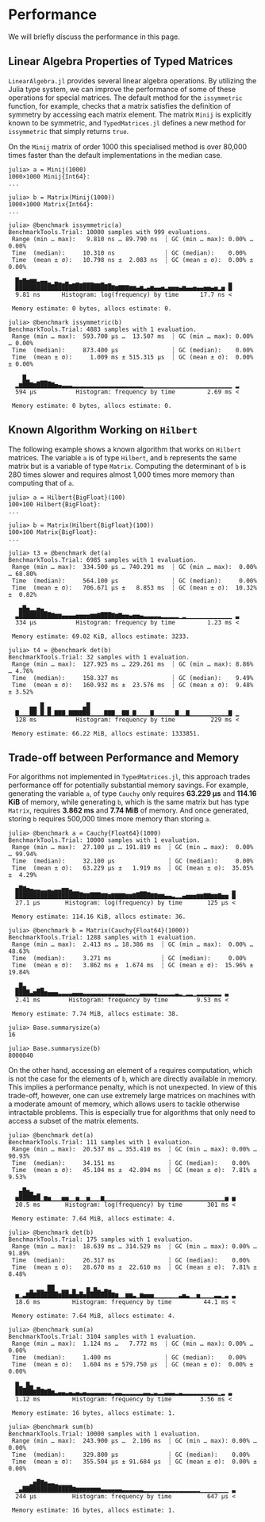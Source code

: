 # Performance

We will briefly discuss the performance in this page.

## Linear Algebra Properties of Typed Matrices

`LinearAlgebra.jl` provides several linear algebra operations. By utilizing the Julia type system, we can improve the performance of some of these operations for special matrices. The default method for the `issymmetric` function, for example, checks that a matrix satisfies the definition of symmetry by accessing each matrix element. The matrix `Minij` is explicitly known to be symmetric, and `TypedMatrices.jl` defines a new method for `issymmetric` that simply returns `true`.

On the `Minij` matrix of order 1000 this specialised method is over 80,000 times faster than the default implementations in the median case.

```julia-repl
julia> a = Minij(1000)
1000×1000 Minij{Int64}:
...

julia> b = Matrix(Minij(1000))
1000×1000 Matrix{Int64}:
...

julia> @benchmark issymmetric(a)
BenchmarkTools.Trial: 10000 samples with 999 evaluations.
 Range (min … max):   9.810 ns … 89.790 ns  ┊ GC (min … max): 0.00% … 0.00%
 Time  (median):     10.310 ns              ┊ GC (median):    0.00%
 Time  (mean ± σ):   10.798 ns ±  2.083 ns  ┊ GC (mean ± σ):  0.00% ± 0.00%

  █▅▇▅▆▆▃▄▄▂ ▃▂▁▃ ▁▂▁▂▂▂▁▁▂ ▁                                 ▂
  ███████████████████████████▇▆▇▇▇▆▆▄▆▃▄▆▄▄▅▃▅▅▅▄▆▄▄▅▄▄▅▅▄▅▂▅ █
  9.81 ns      Histogram: log(frequency) by time      17.7 ns <

 Memory estimate: 0 bytes, allocs estimate: 0.

julia> @benchmark issymmetric(b)
BenchmarkTools.Trial: 4883 samples with 1 evaluation.
 Range (min … max):  593.700 μs …  13.507 ms  ┊ GC (min … max): 0.00% … 0.00%
 Time  (median):     873.400 μs               ┊ GC (median):    0.00%
 Time  (mean ± σ):     1.009 ms ± 515.315 μs  ┊ GC (mean ± σ):  0.00% ± 0.00%

    █▂   ▁▁
  ▂▆██▇▆████▇▅▄▃▃▃▂▂▂▂▂▂▂▂▂▂▂▂▂▂▂▂▂▂▂▂▁▁▁▁▁▁▁▁▁▁▁▁▁▁▁▁▁▁▁▁▁▁▁▁▁ ▂
  594 μs           Histogram: frequency by time         2.69 ms <

 Memory estimate: 0 bytes, allocs estimate: 0.
```

## Known Algorithm Working on `Hilbert`

The following example shows a known algorithm that works on `Hilbert` matrices. The variable `a` is of type `Hilbert`, and `b` represents the same matrix but is a variable of type  `Matrix`. Computing the determinant of `b` is 280 times slower and requires almost 1,000 times more memory than computing that of `a`.

```julia-repl
julia> a = Hilbert{BigFloat}(100)
100×100 Hilbert{BigFloat}:
...

julia> b = Matrix(Hilbert{BigFloat}(100))
100×100 Matrix{BigFloat}:
...

julia> t3 = @benchmark det(a)
BenchmarkTools.Trial: 6985 samples with 1 evaluation.
 Range (min … max):  334.500 μs … 740.291 ms  ┊ GC (min … max):  0.00% … 68.80%
 Time  (median):     564.100 μs               ┊ GC (median):     0.00%
 Time  (mean ± σ):   706.671 μs ±   8.853 ms  ┊ GC (mean ± σ):  10.32% ±  0.82%

   ▅█▅▂▂▅▄▁
  ▃█████████▇▆▆▄▄▄▄▅▅▅▅▆▆▇███▇▆▇▅▅▄▅▅▄▃▃▃▃▃▂▂▂▂▂▁▂▁▁▁▁▁▁▁▁▁▁▁▁▁ ▃
  334 μs           Histogram: frequency by time         1.23 ms <

 Memory estimate: 69.02 KiB, allocs estimate: 3233.

julia> t4 = @benchmark det(b)
BenchmarkTools.Trial: 32 samples with 1 evaluation.
 Range (min … max):  127.925 ms … 229.261 ms  ┊ GC (min … max): 8.86% … 4.76%
 Time  (median):     158.327 ms               ┊ GC (median):    9.49%
 Time  (mean ± σ):   160.932 ms ±  23.576 ms  ┊ GC (mean ± σ):  9.48% ± 3.52%

      ▃▃ █ ▃         ▃█
  ▇▁▁▁██▁█▁█▁▇▇▇▁▇▇▇▇██▁▁▁▁▇▇▇▁▁▇▇▁▇▁▁▁▁▇▁▁▁▁▁▁▇▁▁▇▁▁▁▁▁▁▁▁▁▁▁▇ ▁
  128 ms           Histogram: frequency by time          229 ms <

 Memory estimate: 66.22 MiB, allocs estimate: 1333851.
```

## Trade-off between Performance and Memory

For algorithms not implemented in `TypedMatrices.jl`, this approach trades performance off for potentially substantial memory savings. For example, generating the variable `a`, of type `Cauchy` only requires **63.229 μs** and **114.16 KiB** of memory, while generating `b`, which is the same matrix but has type `Matrix`, requires **3.862 ms** and **7.74 MiB** of memory. And once generated, storing `b` requires 500,000 times more memory than storing `a`.

```julia-repl
julia> @benchmark a = Cauchy{Float64}(1000)
BenchmarkTools.Trial: 10000 samples with 1 evaluation.
 Range (min … max):  27.100 μs … 191.819 ms  ┊ GC (min … max):  0.00% … 99.94%
 Time  (median):     32.100 μs               ┊ GC (median):     0.00%
 Time  (mean ± σ):   63.229 μs ±   1.919 ms  ┊ GC (mean ± σ):  35.05% ±  4.29%

  ▅█▇▅▄▃▃▂▂▃▂▃▃▅▅▃▁▁                 ▁▁                        ▂
  ███████████████████▇▇███▇▇▆▇▇▇▇▆▆▇████▇▇▆▆▄▄▃▂▂▄▅▅▅▆▆▇▇▆▆▇▅▅ █
  27.1 μs       Histogram: log(frequency) by time       125 μs <

 Memory estimate: 114.16 KiB, allocs estimate: 36.

julia> @benchmark b = Matrix(Cauchy{Float64}(1000))
BenchmarkTools.Trial: 1288 samples with 1 evaluation.
 Range (min … max):  2.413 ms … 18.386 ms  ┊ GC (min … max):  0.00% … 48.63%
 Time  (median):     3.271 ms              ┊ GC (median):     0.00%
 Time  (mean ± σ):   3.862 ms ±  1.674 ms  ┊ GC (mean ± σ):  15.96% ± 19.84%

  ▂█▄   ▁▂
  ████▄▆██▆▅▅▅▃▃▃▃▄▄▄▃▃▃▃▃▃▃▃▃▃▃▃▂▂▂▂▃▃▃▃▃▂▂▂▂▂▃▂▁▂▂▁▂▂▂▂▂▂▂ ▃
  2.41 ms        Histogram: frequency by time        9.53 ms <

 Memory estimate: 7.74 MiB, allocs estimate: 38.

julia> Base.summarysize(a)
16

julia> Base.summarysize(b)
8000040
```

On the other hand, accessing an element of `a` requires computation, which is not the case for the elements of `b`, which are directly available in memory. This implies a performance penalty, which is not unexpected. In view of this trade-off, however, one can use extremely large matrices on machines with a moderate amount of memory, which allows users to tackle otherwise intractable problems. This is especially true for algorithms that only need to access a subset of the matrix elements.

```julia-repl
julia> @benchmark det(a)
BenchmarkTools.Trial: 111 samples with 1 evaluation.
 Range (min … max):  20.537 ms … 353.410 ms  ┊ GC (min … max): 0.00% … 90.93%
 Time  (median):     34.151 ms               ┊ GC (median):    0.00%
 Time  (mean ± σ):   45.104 ms ±  42.894 ms  ┊ GC (mean ± σ):  7.81% ±  9.53%

   ▄█▅▃ ▁
  ▅████▇█▁▆▅▁▁▁▅▅▁▁▅▁▁▅▁▁▁▆▁▁▁▁▁▁▁▁▁▁▁▁▁▁▁▁▁▁▁▁▁▁▁▁▁▁▁▁▁▁▁▁▁▁▅ ▅
  20.5 ms       Histogram: log(frequency) by time       301 ms <

 Memory estimate: 7.64 MiB, allocs estimate: 4.

julia> @benchmark det(b)
BenchmarkTools.Trial: 175 samples with 1 evaluation.
 Range (min … max):  18.639 ms … 314.529 ms  ┊ GC (min … max): 0.00% … 91.89%
 Time  (median):     26.317 ms               ┊ GC (median):    0.00%
 Time  (mean ± σ):   28.670 ms ±  22.610 ms  ┊ GC (mean ± σ):  7.81% ±  8.48%

      ▂ ▂▂ ██  ▂▂ ▃   ▅ ▅▂ ▃▂
  ▅▁▃▇█▇██████▆██▅█▅█▅███████▇▆▁▁▆▆▃▁▆▅▅▅▁▁▁▁▁▁▁▃▅▃▁▁▅▁▁▁▁▃▃▁▃ ▃
  18.6 ms         Histogram: frequency by time         44.1 ms <

 Memory estimate: 7.64 MiB, allocs estimate: 4.

julia> @benchmark sum(a)
BenchmarkTools.Trial: 3104 samples with 1 evaluation.
 Range (min … max):  1.124 ms …   7.772 ms  ┊ GC (min … max): 0.00% … 0.00%
 Time  (median):     1.400 ms               ┊ GC (median):    0.00%
 Time  (mean ± σ):   1.604 ms ± 579.750 μs  ┊ GC (mean ± σ):  0.00% ± 0.00%

  █▃▁█▄ ▂
  █████▇██▇█▆▃▄▄▃▄▃▄▃▄▃▃▃▃▃▃▃▂▃▃▂▂▂▂▂▂▃▃▂▃▂▂▃▃▃▂▃▂▂▂▂▂▂▂▂▂▂▁▂ ▃
  1.12 ms         Histogram: frequency by time        3.56 ms <

 Memory estimate: 16 bytes, allocs estimate: 1.

julia> @benchmark sum(b)
BenchmarkTools.Trial: 10000 samples with 1 evaluation.
 Range (min … max):  243.900 μs …  2.106 ms  ┊ GC (min … max): 0.00% … 0.00%
 Time  (median):     329.800 μs              ┊ GC (median):    0.00%
 Time  (mean ± σ):   355.504 μs ± 91.684 μs  ┊ GC (mean ± σ):  0.00% ± 0.00%

      ▂▅█▇▅▃▃▂▁▁▁▁
  ▁▄██████████████▇▆▆▆▆▆▆▆▄▄▄▄▄▄▃▃▃▃▃▃▂▂▂▂▂▂▂▂▂▂▂▂▂▂▂▂▁▁▁▁▁▁▁▁ ▃
  244 μs          Histogram: frequency by time          647 μs <

 Memory estimate: 16 bytes, allocs estimate: 1.
```
